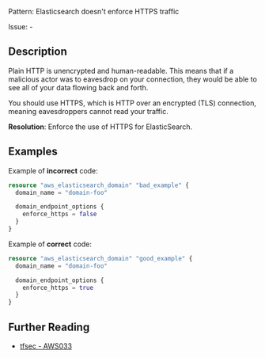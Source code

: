 Pattern: Elasticsearch doesn't enforce HTTPS traffic

Issue: -

## Description

Plain HTTP is unencrypted and human-readable. This means that if a malicious actor was to eavesdrop on your connection, they would be able to see all of your data flowing back and forth.

You should use HTTPS, which is HTTP over an encrypted (TLS) connection, meaning eavesdroppers cannot read your traffic.

**Resolution**: Enforce the use of HTTPS for ElasticSearch.

## Examples

Example of **incorrect** code:

```terraform
resource "aws_elasticsearch_domain" "bad_example" {
  domain_name = "domain-foo"

  domain_endpoint_options {
    enforce_https = false
  }
}
```

Example of **correct** code:

```terraform
resource "aws_elasticsearch_domain" "good_example" {
  domain_name = "domain-foo"

  domain_endpoint_options {
    enforce_https = true
  }
}
```

## Further Reading

* [tfsec - AWS033](https://tfsec.dev/docs/aws/AWS033/)